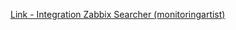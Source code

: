 [Link - Integration Zabbix Searcher (monitoringartist)](https://github.com/monitoringartist/zabbix-searcher)
